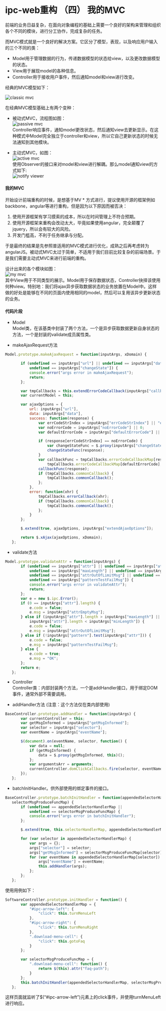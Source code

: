 # ipc-web重构 （四） 我的MVC

前端的业务日益复杂，在面向对象编程的基础上需要一个良好的架构来管理和组织各个不同的模块，进行分工协作，完成复杂的任务。

而MVC模式就是一个良好的解决方案。它区分了模型，表现，以及响应用户输入的三个不同的类：

* Model用于管理数据的行为，传递数据模型的状态给view，以及更改数据模型的状态。
* View用于展现model的各种信息。
* Controller用于接收用户事件，然后通知model和view进行改变。

经典的MVC模型如下：

![classic mvc](images/classic-mvc.png)
 
在经典MVC模型基础上有两个变种：

* 被动式MVC，流程图如图：  
 ![passive mvc](images/passive-mvc.png)  
 Controller响应事件，通知model更改状态，然后通知view去更新显示。在这种模式中Model完全独立于controller和view，所以它自己更新状态的时候无法通知到其他模块。

* 主动式MVC，如图：  
 ![active mvc](images/active-mvc.png)  
 使用Observer的接口来对model和view进行解耦。那么model通知view的方式如下:  
 ![notify viewer](images/notify.png)

#### 我的MVC

开始设计前端重构的时候，是想基于MV * 方式进行，提议使用开源的框架例如backbone，angular等进行重构，但是因为以下原因而被否决：

1. 使用开源框架有学习摸索的成本，所以在时间管理上不符合预期。
2. 使用开源框架来重构会改动太大，毕竟如果使用angular，完全颠覆了jquery，所以会有较大的风险。
3. 开发门槛高，不利于任务继承与分配。

于是最终的结果是先参照普适用的MVC模式进行优化，成熟之后再考虑转为angularJS。被动式MVC太过于简单，不适用于我们目前比较复杂的前端场景。于是我们需要主动式MVC来进行前端的重构。

设计出来的各个模块如图：  
![my mvc](images/my-mvc.png)  
其中View用于不同类型的展示。Model用于保存数据状态，Controller抉择该使用何种view。特别地：我们将ajax异步获取数据状态的业务放置在Model中。这样做的好处是能够在不同的页面内使用相同的model，然后可以复用该异步更新状态的业务。

#### 代码片段
* Model  
 Model类，在该基类中封装了两个方法，一个是异步获取数据更新自身状态的方法，一个是封装的validate成员属性类。 

 * makeAjaxRequest方法

 ```javascript
 Model.prototype.makeAjaxRequest = function(inputArgs, xDomain) {

        if (undefined == inputArgs["url"] || undefined == inputArgs["data"] || 
            undefined == inputArgs["changeState"]) {
            console.error("args error in makeAjaxRequest");
            return;
        };

        var tmpCallbacks = this.extendErrorCodeCallback(inputArgs["callbacks"]);
        var currentModel = this;

        var ajaxOptions = {
            url: inputArgs["url"],
            data: inputArgs["data"],
            success: function(response) {
                var errCodeStrIndex = inputArgs["errCodeStrIndex"] || "errorCode";
                var noErrorCode = inputArgs["noErrorCode"] || 0;
                var defaultErrorCode = inputArgs["defaultErrorCode"] || -1;

                if (response[errCodeStrIndex] == noErrorCode) {
                    var changeStateFunc = $.proxy(inputArgs["changeState"], currentModel);
                    changeStateFunc(response);
                }
                var callbackFunc = tmpCallbacks.errorCodeCallbackMap[response[errCodeStrIndex]] || 
                    tmpCallbacks.errorCodeCallbackMap[defaultErrorCode];
                callbackFunc(response);
                if (tmpCallbacks.commonCallback) {
                    tmpCallbacks.commonCallback();
                };
            },
            error: function(xhr) {
                tmpCallbacks.errorCallback(xhr);
                if (tmpCallbacks.commonCallback) {
                    tmpCallbacks.commonCallback();
                };
            }
        };

        $.extend(true, ajaxOptions, inputArgs["extendAjaxOptions"]);

        return $.xAjax(ajaxOptions, xDomain);
    };
 ```  
 * validate方法
 ```javascript
 Model.prototype.validateAttr = function(inputArgs) {
        if (undefined == inputArgs["attr"] || undefined == inputArgs["attrEmptyMsg"] ||
            undefined == inputArgs["maxLength"] || undefined == inputArgs["minLength"] ||
            undefined == inputArgs["attrOutOfLimitMsg"] || undefined == inputArgs["pattern"] ||
            undefined == inputArgs["patternTestFailMsg"]) {
            console.error("args error in validateAttr");
            return;
        };
        var e = new $.ipc.Error();
        if (0 == inputArgs["attr"].length) {
            e.code = false;
            e.msg = inputArgs["attrEmptyMsg"];
        } else if (inputArgs["attr"].length > inputArgs["maxLength"] || 
            inputArgs["attr"].length < inputArgs["minLength"]) {
            e.code = false;
            e.msg = inputArgs["attrOutOfLimitMsg"];
        } else if (!inputArgs["pattern"].test(inputArgs["attr"])) {
            e.code = false;
            e.msg = inputArgs["patternTestFailMsg"];
        } else {
            e.code = true;
            e.msg = "OK";
        };
        return e;
    };
 ```

* Controller  
 Controller类：内部封装两个方法，一个是addHandler接口，用于绑定DOM事件，通常外部不需要调用。

 * addHandler方法 (注意：这个方法仅在类内部使用)

 ```javascript
 BaseController.prototype.addHandler = function(inputArgs) {
        var currentController = this;
        var getMsgInformed = inputArgs["getMsgInformed"];
        var selector = inputArgs["selector"];
        var eventName = inputArgs["eventName"];

        $(document).on(eventName, selector, function() {
            var data = null;
            if (getMsgInformed) {
                data = $.proxy(getMsgInformed, this)();
            };
            var argumentsArr = arguments;
            currentController.domClickCallbacks.fire(selector, eventName, data, argumentsArr);
        });
    };
 ```

 * batchInitHandler。供外部使用的绑定事件的接口。
 
 ```javascript
 BaseController.prototype.batchInitHandler = function(appendedSelectorHandlerMap, 
    selectorMsgProduceFuncMap) {
        if (undefined == appendedSelectorHandlerMap ||
            undefined == selectorMsgProduceFuncMap) {
            console.error("args error in batchInitHandler");
        };

        $.extend(true, this.selectorHandlerMap, appendedSelectorHandlerMap);

        for (var selector in appendedSelectorHandlerMap) {
            var args = {};
            args["selector"] = selector;
            args["getMsgInformed"] = selectorMsgProduceFuncMap[selector];
            for (var eventName in appendedSelectorHandlerMap[selector]) {
                args["eventName"] = eventName;
                this.addHandler(args);
            };
        };
    };
 ```  

 使用用例如下：

 ```javascript
 SoftwareController.prototype.initHandler = function() {
        var appendedSelectorHandlerMap = {
            "#ipc-arrow-left": {
                "click": this.turnMenuLeft
            },
            "#ipc-arrow-right": {
                "click": this.turnMenuRight
            },
            ".download-menu-cell": {
                "click": this.gotoFaq
            }
        };

        var selectorMsgProduceFuncMap = {
            ".download-menu-cell": function() {
                return $(this).attr("faq-path");
            }
        };
        this.batchInitHandler(appendedSelectorHandlerMap, selectorMsgProduceFuncMap);
    };
 ```  
 
 这样页面就监听了$(“#ipc-arrow-left”)元素上的click事件，并使用turnMenuLeft进行响应。
 